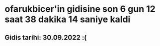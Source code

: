 # ofarukbicer'in gidisine son 6 gun 12 saat 38 dakika 14 saniye kaldi

## Gidis tarihi: 30.09.2022 :(
